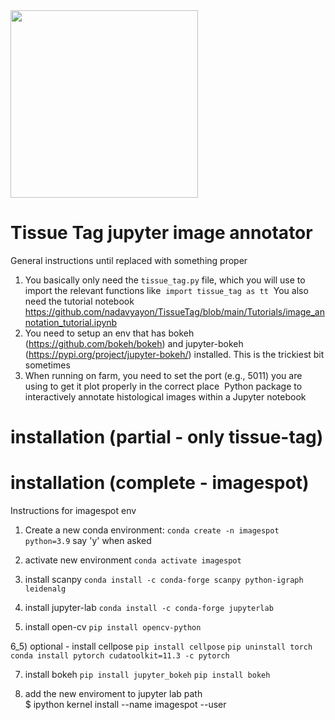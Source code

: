 <img src="https://github.com/nadavyayon/TissueTag/blob/main/tissueTag%20logo-01.png" width="300" >

# Tissue Tag jupyter image annotator
General instructions until replaced with something proper 

1) You basically only need the `tissue_tag.py` file, which you will use to import the relevant functions like
 `import tissue_tag as tt` 
You also need the tutorial notebook https://github.com/nadavyayon/TissueTag/blob/main/Tutorials/image_annotation_tutorial.ipynb
2) You need to setup an env that has bokeh (https://github.com/bokeh/bokeh) and jupyter-bokeh (https://pypi.org/project/jupyter-bokeh/) installed. This is the trickiest bit sometimes 
3) When running on farm, you need to set the port (e.g., 5011) you are using to get it plot properly in the correct place 
Python package to interactively annotate histological images within a Jupyter notebook


# installation (partial - only tissue-tag) 

# installation (complete - imagespot) 

Instructions for imagespot env 

1) Create a new conda environment:
`conda create -n imagespot python=3.9`
say 'y' when asked

2) activate new environment 
`conda activate imagespot` 

3) install scanpy
`conda install -c conda-forge scanpy python-igraph leidenalg`

4) install jupyter-lab 
`conda install -c conda-forge jupyterlab`

6) install open-cv
`pip install opencv-python`

6_5) optional - install cellpose 
		`pip install cellpose` 
		`pip uninstall torch`
		`conda install pytorch cudatoolkit=11.3 -c pytorch`

7) install bokeh 
`pip install jupyter_bokeh`
`pip install bokeh` 


8) add the new enviroment to jupyter lab path  
$ ipython kernel install --name imagespot --user








